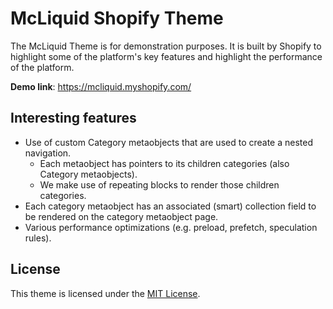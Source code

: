 # McLiquid Shopify Theme

The McLiquid Theme is for demonstration purposes. It is built by Shopify to highlight some of the platform's key features and highlight the performance of the platform.

**Demo link**: https://mcliquid.myshopify.com/

## Interesting features

* Use of custom Category metaobjects that are used to create a nested navigation.
  * Each metaobject has pointers to its children categories (also Category metaobjects).
  * We make use of repeating blocks to render those children categories. 
* Each category metaobject has an associated (smart) collection field to be rendered on the category metaobject page.
* Various performance optimizations (e.g. preload, prefetch, speculation rules).

## License

This theme is licensed under the [MIT License](LICENSE).
